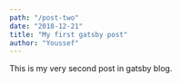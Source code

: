 ```yaml
---
path: "/post-two"
date: "2018-12-21"
title: "My first gatsby post"
author: "Youssef"
---
```


This is my very second post in gatsby blog.